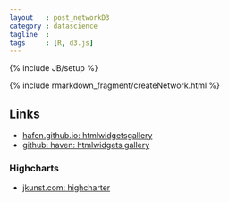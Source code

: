 ```yaml
---
layout   : post_networkD3
category : datascience
tagline  : 
tags     : [R, d3.js]
---
```

{% include JB/setup %}

{% include rmarkdown_fragment/createNetwork.html %}

## Links

- [hafen.github.io: htmlwidgetsgallery](http://hafen.github.io/htmlwidgetsgallery/)
- [github: haven: htmlwidgets gallery](https://github.com/hafen/htmlwidgetsgallery)

### Highcharts

- [jkunst.com: highcharter](http://jkunst.com/highcharter/)
